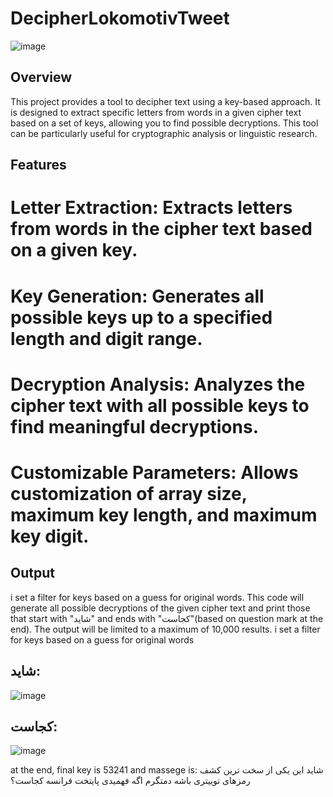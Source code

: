 # DecipherLokomotivTweet
![image](https://github.com/user-attachments/assets/cb70a06c-98cb-4c3d-a2c0-bbceadff018c)
## Overview
This project provides a tool to decipher text using a key-based approach. It is designed to extract specific letters from words in a given cipher text based on a set of keys, allowing you to find possible decryptions. This tool can be particularly useful for cryptographic analysis or linguistic research.

## Features
# Letter Extraction: Extracts letters from words in the cipher text based on a given key.
# Key Generation: Generates all possible keys up to a specified length and digit range.
# Decryption Analysis: Analyzes the cipher text with all possible keys to find meaningful decryptions.
# Customizable Parameters: Allows customization of array size, maximum key length, and maximum key digit.

## Output
i set a filter for keys based on a guess for original words.
This code will generate all possible decryptions of the given cipher text and print those that start with "شاید" and ends with "کجاست"(based on question mark at the end). The output will be limited to a maximum of 10,000 results.
i set a filter for keys based on a guess for original words
## شاید:
![image](https://github.com/user-attachments/assets/740a6184-c6d9-49e2-bf97-34c94feafef4)


## کجاست:

![image](https://github.com/user-attachments/assets/66fb5aab-ff3f-453f-8b31-d9da04fa56eb)





 at the end, final key is 53241 and massege is:
شاید این یکی از سخت ترین کشف رمزهای توییتری باشه دمتگرم اگه فهمیدی پایتخت فرانسه کجاست؟
